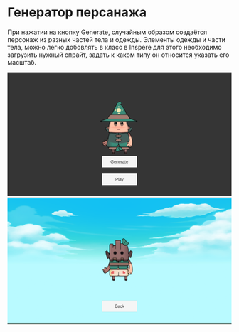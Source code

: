 <h1>Генератор персанажа</h1>
<p>При нажатии на кнопку Generate, случайным образом создаётся персонаж из разных частей тела и одежды. 
Элементы одежды и части тела, можно легко добовлять в класс в Insperе для этого необходимо загрузить нужный спрайт, задать к каком типу он относится указать его масштаб.</p>
<img src="Generate.png">
<img src="Play.png">
 

